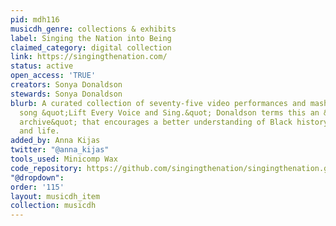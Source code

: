 ```yaml
---
pid: mdh116
musicdh_genre: collections & exhibits
label: Singing the Nation into Being
claimed_category: digital collection
link: https://singingthenation.com/
status: active
open_access: 'TRUE'
creators: Sonya Donaldson
stewards: Sonya Donaldson
blurb: A curated collection of seventy-five video performances and mashups of the
  song &quot;Lift Every Voice and Sing.&quot; Donaldson terms this an &quot;ephemeral
  archive&quot; that encourages a better understanding of Black history, culture,
  and life.
added_by: Anna Kijas
twitter: "@anna_kijas"
tools_used: Minicomp Wax
code_repository: https://github.com/singingthenation/singingthenation.github.io
"@dropdown": 
order: '115'
layout: musicdh_item
collection: musicdh
---
```


